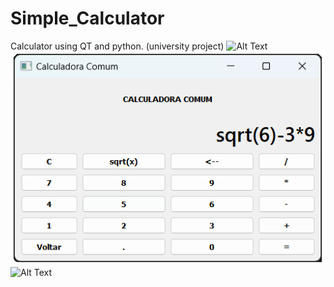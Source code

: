 # Simple_Calculator
Calculator using QT and python. (university project)
![Alt Text](Calculadora/Images/Calculadora_Científica_Imagem.png)
![Alt Text](Calculadora/Images/Calculadora_comum_Imagem.png)
![Alt Text](URL_of_Your_Image)
